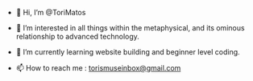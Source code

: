 - 👋 Hi, I’m @ToriMatos
- 👀 I’m interested in all things within the metaphysical, and its ominous relationship to advanced technology. 
- 🌱 I’m currently learning website building and beginner level coding.

- 📫 How to reach me : torismuseinbox@gmail.com

<!---
ToriMatos/ToriMatos is a ✨ special ✨ repository because its `README.md` (this file) appears on your GitHub profile.
You can click the Preview link to take a look at your changes.
--->
